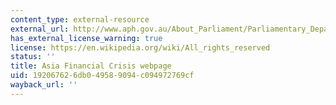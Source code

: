 ```yaml
---
content_type: external-resource
external_url: http://www.aph.gov.au/About_Parliament/Parliamentary_Departments/Parliamentary_Library/Publications_Archive/CIB/CIB9798/98cib23
has_external_license_warning: true
license: https://en.wikipedia.org/wiki/All_rights_reserved
status: ''
title: Asia Financial Crisis webpage
uid: 19206762-6db0-4958-9094-c094972769cf
wayback_url: ''
---
```

